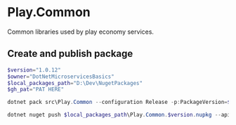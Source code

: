 # Play.Common
Common libraries used by play economy services.

## Create and publish package
```powershell
$version="1.0.12"
$owner="DotNetMicroservicesBasics"
$local_packages_path="D:\Dev\NugetPackages"
$gh_pat="PAT HERE"

dotnet pack src\Play.Common --configuration Release -p:PackageVersion=$version -p:RepositoryUrl=https://github.com/$owner/Play.Common -o $local_packages_path

dotnet nuget push $local_packages_path\Play.Common.$version.nupkg --api-key $gh_pat --source github
```